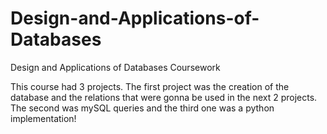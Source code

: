 # Design-and-Applications-of-Databases
Design and Applications of Databases Coursework


This course had 3 projects. The first project was the creation of the database and the relations that were gonna be used in the next 2 projects. The second was mySQL queries and the third one was a python implementation!
